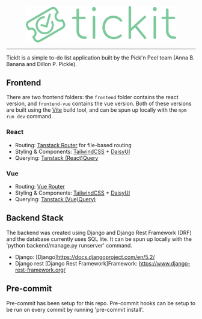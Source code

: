 <p align="center">
<img alt="tickit" src="docs/assets/logo-transparent.png" width="400">
</p>

---

TickIt is a simple to-do list application built by the Pick'n Peel team (Anna B. Banana and Dillon P. Pickle).

## Frontend

There are two frontend folders: the `frontend` folder contains the react version, and `frontend-vue` contains the vue version. Both of these versions are built using the [Vite](https://vite.dev) build tool, and can be spun up locally with the `npm run dev` command.

### React

- Routing: [Tanstack Router](https://tanstack.com/router/latest) for file-based routing
- Styling & Components: [TailwindCSS](https://tailwindcss.com) + [DaisyUI](daisyui.com)
- Querying: [Tanstack (React)Query](https://tanstack.com/query/v5/docs/framework/react/overview)

### Vue

- Routing: [Vue Router](https://router.vuejs.org)
- Styling & Components: [TailwindCSS](https://tailwindcss.com) + [DaisyUI](daisyui.com)
- Querying: [Tanstack (Vue)Query)](https://tanstack.com/query/v5/docs/framework/vue/overview)

## Backend Stack

The backend was created using Django and Django Rest Framework (DRF) and the database currently uses SQL lite. It can be spun up locally with the 'python backend/manage.py runserver' command.

- Django: [Django]https://docs.djangoproject.com/en/5.2/
- Django rest [Django Rest Framework]Framework: https://www.django-rest-framework.org/

## Pre-commit

Pre-commit has been setup for this repo. Pre-commit hooks can be setup to be run on every commit by running 'pre-commit install'.
